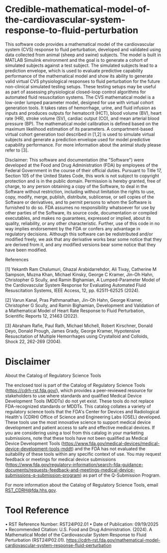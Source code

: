 # Credible-mathematical-model-of-the-cardiovascular-system-response-to-fluid-perturbation
This software code provides a mathematical model of the cardiovascular system (CVS) response to fluid perturbation, developed and validated using data collected from animal (sheep and swine) subjects. The model is built in MATLAB Simulink environment and the goal is to generate a cohort of simulated subjects against a test subject. The simulated subjects lead to a prediction envelope, which is used to evaluate predictive capability performance of the mathematical model and show its ability to generate valid virtual CVS physiological responses to fluid perturbation for the future non-clinical simulated testing setups. These testing setups may be useful as part of assessing physiological closed-loop control algorithms for automated fluid resuscitation systems. The CVS mathematical model is a low-order lumped parameter model, designed for use with virtual cohort generation tools. It takes rates of hemorrhage, urine, and fluid infusion as inputs and produces outputs for hematocrit (HCT), blood volume (BV), heart rate (HR), stroke volume (SV), cardiac output (CO), and mean arterial blood pressure (BP). The mathematical model calibration is defined based on the maximum likelihood estimation of its parameters. A compartment-based virtual cohort generation tool described in [1,2] is used to simulate virtual subjects and generate a prediction envelope used for model predictive capability performance. For more information about the animal study please refer to [3].

Disclaimer: This software and documentation (the "Software") were developed at the Food and Drug Administration (FDA) by employees of the Federal Government in the course of their official duties. Pursuant to Title 17, Section 105 of the United States Code, this work is not subject to copyright protection and is in the public domain. Permission is hereby granted, free of charge, to any person obtaining a copy of the Software, to deal in the Software without restriction, including without limitation the rights to use, copy, modify, merge, publish, distribute, sublicense, or sell copies of the Software or derivatives, and to permit persons to whom the Software is furnished to do so. FDA assumes no responsibility whatsoever for use by other parties of the Software, its source code, documentation or compiled executables, and makes no guarantees, expressed or implied, about its quality, reliability, or any other characteristic. Further, use of this code in no way implies endorsement by the FDA or confers any advantage in regulatory decisions. Although this software can be redistributed and/or modified freely, we ask that any derivative works bear some notice that they are derived from it, and any modified versions bear some notice that they have been modified.

References

[1] Yekanth Ram Chalumuri, Ghazal Arabidarrehdor, Ali Tivay, Catherine M Sampson, Muzna Khan, Michael Kinsky, George C Kramer, Jin-Oh Hahn, Christopher G Scully, and Ramin Bighamian, A Lumped-Parameter Model of the Cardiovascular System Response for Evaluating Automated Fluid Resuscitation Systems, IEEE Access, 12, pp. 62511-62525 (2024).

[2] Varun Kanal, Pras Pathmanathan, Jin-Oh Hahn, George Kramer, Christopher G Scully, and Ramin Bighamian, Development and Validation of a Mathematical Model of Heart Rate Response to Fluid Perturbation, Scientific Reports 12, 21463 (2022). 

[3] Abraham Rafie, Paul Rath, Michael Michell, Robert Kirschner, Donald Deyo, Donald Prough, James Grady, George Kramer, Hypotensive Resuscitation of Multiple Hemorrhages using Crystalloid and Colloids, Shock 22, 262-269 (2004).

# Disclaimer
About the Catalog of Regulatory Science Tools

The enclosed tool is part of the Catalog of Regulatory Science Tools (https://cdrh-rst.fda.gov/), which provides a peer-reviewed resource for stakeholders to use where standards and qualified Medical Device Development Tools (MDDTs) do not yet exist. These tools do not replace FDA-recognized standards or MDDTs. This catalog collates a variety of regulatory science tools that the FDA's Center for Devices and Radiological Health's (CDRH) Office of Science and Engineering Labs (OSEL) developed. These tools use the most innovative science to support medical device development and patient access to safe and effective medical devices. If you are considering using a tool from this catalog in your marketing submissions, note that these tools have not been qualified as Medical Device Development Tools (https://www.fda.gov/medical-devices/medical-device-development-tools-mddt) and the FDA has not evaluated the suitability of these tools within any specific context of use. You may request feedback or meetings for medical device submissions (https://www.fda.gov/regulatory-information/search-fda-guidance-documents/requests-feedback-and-meetings-medical-device-submissions-q-submission-program) as part of the Q-Submission Program.

For more information about the Catalog of Regulatory Science Tools, email RST_CDRH@fda.hhs.gov.

# Tool Reference 
•	RST Reference Number: RST24IP02.01
•	Date of Publication: 09/19/2025
•	Recommended Citation: U.S. Food and Drug Administration. (2024). A Mathematical Model of the Cardiovascular System Response to Fluid Perturbation (RST24IP02.01). https://cdrh-rst.fda.gov/mathematical-model-cardiovascular-system-response-fluid-perturbation
